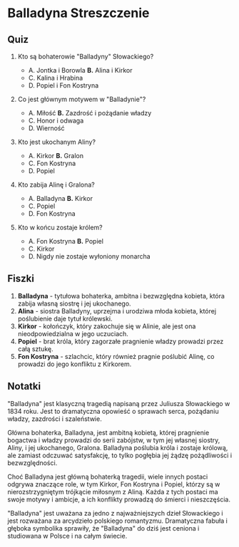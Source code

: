  # Balladyna Streszczenie

## Quiz

1. Kto są bohaterowie "Balladyny" Słowackiego?
   - A. Jontka i Borowla
   **B.** Alina i Kirkor
   - C. Kalina i Hrabina
   - D. Popiel i Fon Kostryna

2. Co jest głównym motywem w "Balladynie"?
   - A. Miłość
   **B.** Zazdrość i pożądanie władzy
   - C. Honor i odwaga
   - D. Wierność

3. Kto jest ukochanym Aliny?
   - A. Kirkor
   **B.** Gralon
   - C. Fon Kostryna
   - D. Popiel

4. Kto zabija Alinę i Gralona?
   - A. Balladyna
   **B.** Kirkor
   - C. Popiel
   - D. Fon Kostryna

5. Kto w końcu zostaje królem?
   - A. Fon Kostryna
   **B.** Popiel
   - C. Kirkor
   - D. Nigdy nie zostaje wyłoniony monarcha

## Fiszki

1. **Balladyna** - tytułowa bohaterka, ambitna i bezwzględna kobieta, która zabija własną siostrę i jej ukochanego.
2. **Alina** - siostra Balladyny, uprzejma i urodziwa młoda kobieta, której poślubienie daje tytuł królewski.
3. **Kirkor** - kołończyk, który zakochuje się w Alinie, ale jest ona nieodpowiedzialna w jego uczuciach.
4. **Popiel** - brat króla, który zagorzałe pragnienie władzy prowadzi przez całą sztukę.
5. **Fon Kostryna** - szlachcic, który również pragnie poślubić Alinę, co prowadzi do jego konfliktu z Kirkorem.

## Notatki

"Balladyna" jest klasyczną tragedią napisaną przez Juliusza Słowackiego w 1834 roku. Jest to dramatyczna opowieść o sprawach serca, pożądaniu władzy, zazdrości i szaleństwie.

Główna bohaterka, Balladyna, jest ambitną kobietą, której pragnienie bogactwa i władzy prowadzi do serii zabójstw, w tym jej własnej siostry, Aliny, i jej ukochanego, Gralona. Balladyna poślubia króla i zostaje królową, ale zamiast odczuwać satysfakcję, to tylko pogłębia jej żądzę pożądliwości i bezwzględności.

Choć Balladyna jest główną bohaterką tragedii, wiele innych postaci odgrywa znaczące role, w tym Kirkor, Fon Kostryna i Popiel, którzy są w nierozstrzygniętym trójkącie miłosnym z Aliną. Każda z tych postaci ma swoje motywy i ambicje, a ich konflikty prowadzą do śmierci i nieszczęścia.

"Balladyna" jest uważana za jedno z najważniejszych dzieł Słowackiego i jest rozważana za arcydzieło polskiego romantyzmu. Dramatyczna fabuła i głęboka symbolika sprawiły, że "Balladyna" do dziś jest ceniona i studiowana w Polsce i na całym świecie.